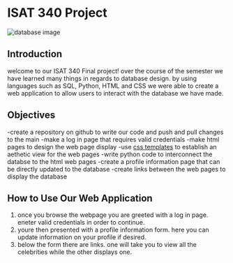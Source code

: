 # ISAT 340 Project

![database image](https://www.bing.com/images/search?view=detailV2&ccid=NfFPYkAd&id=D7C2168CA45B3E9C9ABCEAB3367E240DF412E24B&thid=OIP.NfFPYkAdqMw3mgvoi6frqwHaHa&mediaurl=https%3A%2F%2Fcdn-icons-png.flaticon.com%2F512%2F4303%2F4303008.png&cdnurl=https%3A%2F%2Fth.bing.com%2Fth%2Fid%2FR.35f14f62401da8cc379a0be88ba7ebab%3Frik%3DS%252bIS9A0kfjaz6g%26pid%3DImgRaw%26r%3D0&exph=512&expw=512&q=database+design+cartoon&simid=608010092294587209&form=IRPRST&ck=5F5FB929EF687F3F3B82492A8508F380&selectedindex=0&itb=0&ajaxhist=0&ajaxserp=0&pivotparams=insightsToken%3Dccid_GHyI6Fub*cp_0992E53AB2DC6FECBACBD8F14654BB97*mid_09809ACAA94687D5FFF74DF0540CA7715BE5FC8B*simid_608013575540250393*thid_OIP.GHyI6Fubm20rscmlQYe1FQHaH0&vt=0&sim=11&iss=VSI&ajaxhist=0&ajaxserp=0)

## Introduction

welcome to our ISAT 340 Final project! over the course of the semester we have learned many things in regards to database design. 
by using languages such as SQL, Python, HTML and CSS we were able to create a web application to allow users to interact with 
the database we have made. 

## Objectives
-create a repository on github to write our code and push and pull changes to the main
-make a log in page that requires valid credentials
-make html pages to design the web page display
-use [css templates](https://freefrontend.com/css-login-forms/#google_vignette) to establish an aethetic view for the web pages
-write python code to interconnect the databse to the html web pages
-create a profile information page that can be directly updated to the database
-create links between the web pages to display the database

## How to Use Our Web Application
1. once you browse the webpage you are greeted with a log in page. eneter valid credentials in order to continue.
2. youre then presented with a profile information form. here you can update information on your profile if desired.
3. below the form there are links. one will take you to view all the celebrities while the other displays one.
